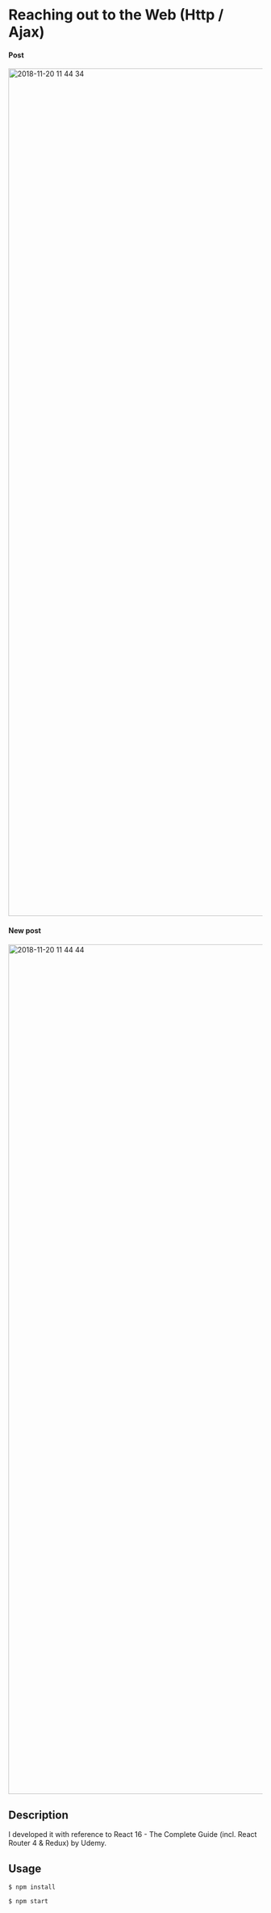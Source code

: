 Reaching out to the Web (Http / Ajax)
===

#### Post
<img width="1676" alt="2018-11-20 11 44 34" src="https://user-images.githubusercontent.com/29084519/48748303-be438100-ecb9-11e8-9fb8-40dd978ceace.png">

#### New post
<img width="1680" alt="2018-11-20 11 44 44" src="https://user-images.githubusercontent.com/29084519/48748301-bd125400-ecb9-11e8-9c8e-704238c88ea2.png">

## Description
I developed it with reference to React 16 - The Complete Guide (incl. React Router 4 & Redux) by Udemy.

## Usage

`$ npm install`

`$ npm start`

